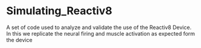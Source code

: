 # Simulating_Reactiv8
A set of code used to analyze and validate the use of the Reactiv8 Device. In this we replicate the neural firing and muscle activation as expected form the device
